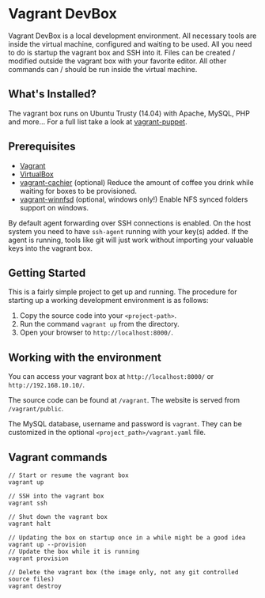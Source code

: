 # Vagrant DevBox

Vagrant DevBox is a local development environment. All necessary tools are inside the virtual machine, configured and waiting to be used. All you need to do is startup the vagrant box and SSH into it. Files can be created / modified outside the vagrant box with your favorite editor. All other commands can / should be run inside the virtual machine.

## What's Installed?

The vagrant box runs on Ubuntu Trusty (14.04) with Apache, MySQL, PHP and more... For a full list take a look at [vagrant-puppet](https://github.com/xtreamwayz/vagrant-puppet).

## Prerequisites

- [Vagrant](http://vagrantup.com/v1/docs/getting-started/index.html)
- [VirtualBox](https://www.virtualbox.org/)
- [vagrant-cachier](https://github.com/fgrehm/vagrant-cachier) (optional) Reduce the amount of coffee you drink while waiting for boxes to be provisioned.
- [vagrant-winnfsd](https://github.com/GM-Alex/vagrant-winnfsd) (optional, windows only!) Enable NFS synced folders support on windows.

By default agent forwarding over SSH connections is enabled. On the host system you need to have `ssh-agent` running with your key(s) added. If the agent is running, tools like git will just work without importing your valuable keys into the vagrant box.

## Getting Started

This is a fairly simple project to get up and running. The procedure for starting up a working development environment is as follows:

1. Copy the source code into your `<project-path>`.
2. Run the command `vagrant up` from the directory.
3. Open your browser to `http://localhost:8000/`.

## Working with the environment

You can access your vagrant box at `http://localhost:8000/` or `http://192.168.10.10/`.

The source code can be found at `/vagrant`. The website is served from `/vagrant/public`.

The MySQL database, username and password is `vagrant`. They can be customized in the optional `<project_path>/vagrant.yaml` file.

## Vagrant commands

    // Start or resume the vagrant box
    vagrant up

    // SSH into the vagrant box
    vagrant ssh

    // Shut down the vagrant box
    vagrant halt

    // Updating the box on startup once in a while might be a good idea
    vagrant up --provision
    // Update the box while it is running
    vagrant provision

    // Delete the vagrant box (the image only, not any git controlled source files)
    vagrant destroy
